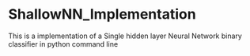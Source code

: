 # ShallowNN_Implementation
This is a implementation of a Single hidden layer Neural Network binary classifier in python command line
